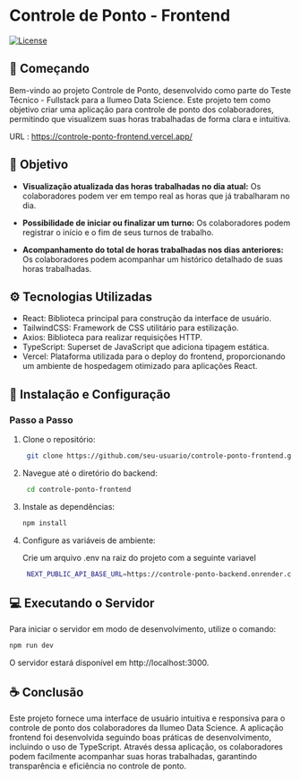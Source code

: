 # Controle de Ponto - Frontend

[![License](https://img.shields.io/github/license/saluki/nestjs-template.svg)](https://github.com/saluki/nestjs-template/blob/master/LICENSE)

## 🚀 Começando

Bem-vindo ao projeto Controle de Ponto, desenvolvido como parte do Teste Técnico - Fullstack para a Ilumeo Data Science. Este projeto tem como objetivo criar uma aplicação para controle de ponto dos colaboradores, permitindo que visualizem suas horas trabalhadas de forma clara e intuitiva.

URL : https://controle-ponto-frontend.vercel.app/

## 🎯 Objetivo

- **Visualização atualizada das horas trabalhadas no dia atual:** Os colaboradores podem ver em tempo real as horas que já trabalharam no dia.

- **Possibilidade de iniciar ou finalizar um turno:** Os colaboradores podem registrar o início e o fim de seus turnos de trabalho.
- **Acompanhamento do total de horas trabalhadas nos dias anteriores:** Os colaboradores podem acompanhar um histórico detalhado de suas horas trabalhadas.

## ⚙️ Tecnologias Utilizadas

- React: Biblioteca principal para construção da interface de usuário.
- TailwindCSS: Framework de CSS utilitário para estilização.
- Axios: Biblioteca para realizar requisições HTTP.
- TypeScript: Superset de JavaScript que adiciona tipagem estática.
- Vercel: Plataforma utilizada para o deploy do frontend, proporcionando um ambiente de hospedagem otimizado para aplicações React.

## 🔧 Instalação e Configuração

### Passo a Passo

1. Clone o repositório:

   ```sh
    git clone https://github.com/seu-usuario/controle-ponto-frontend.git
   ```

2. Navegue até o diretório do backend:

   ```sh
    cd controle-ponto-frontend
   ```

3. Instale as dependências:
   ```sh
   npm install
   ```
4. Configure as variáveis de ambiente:

   Crie um arquivo .env na raiz do projeto com a seguinte variavel

   ```sh
    NEXT_PUBLIC_API_BASE_URL=https://controle-ponto-backend.onrender.com
   ```

## 💻 Executando o Servidor

Para iniciar o servidor em modo de desenvolvimento, utilize o comando:

```sh
npm run dev
```

O servidor estará disponível em http://localhost:3000.

## ☕ Conclusão

Este projeto fornece uma interface de usuário intuitiva e responsiva para o controle de ponto dos colaboradores da Ilumeo Data Science. A aplicação frontend foi desenvolvida seguindo boas práticas de desenvolvimento, incluindo o uso de TypeScript. Através dessa aplicação, os colaboradores podem facilmente acompanhar suas horas trabalhadas, garantindo transparência e eficiência no controle de ponto.
